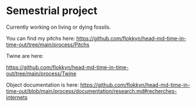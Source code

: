 # Semestrial project

Currently working on living or dying fossils.

You can find my pitchs here:
https://github.com/flokkyn/head-md-time-in-time-out/tree/main/process/Pitchs

Twine are here:

https://github.com/flokkyn/head-md-time-in-time-out/tree/main/process/Twine

Object documentation is here:
https://github.com/flokkyn/head-md-time-in-time-out/blob/main/process/documentation/research.md#recherches-internets


